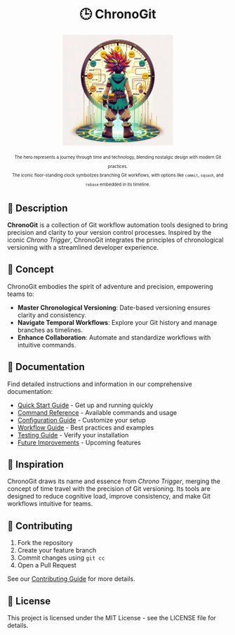 <div align="center">

# 🕒 ChronoGit

<img src="assets/chronogit-hero.png" alt="ChronoGit Logo" width="50%">  

<br/>

<sub><sup>
The hero represents a journey through time and technology, blending nostalgic design with modern Git practices.  
</sup></sub>
<sub><sup>
The iconic floor-standing clock symbolizes branching Git workflows, with options like `commit`, `squash`, and `rebase` embedded in its timeline.
</sup></sub>

</div>

## 📝 Description

**ChronoGit** is a collection of Git workflow automation tools designed to bring precision and clarity to your version control processes. Inspired by the iconic *Chrono Trigger*, ChronoGit integrates the principles of chronological versioning with a streamlined developer experience.

## 🚀 Concept

ChronoGit embodies the spirit of adventure and precision, empowering teams to:

- **Master Chronological Versioning**: Date-based versioning ensures clarity and consistency.
- **Navigate Temporal Workflows**: Explore your Git history and manage branches as timelines.
- **Enhance Collaboration**: Automate and standardize workflows with intuitive commands.

## 📂 Documentation

Find detailed instructions and information in our comprehensive documentation:

- [Quick Start Guide](docs/installation/README.md) - Get up and running quickly
- [Command Reference](docs/commands/README.md) - Available commands and usage
- [Configuration Guide](docs/configuration/README.md) - Customize your setup
- [Workflow Guide](docs/workflow/README.md) - Best practices and examples
- [Testing Guide](docs/testing/README.md) - Verify your installation
- [Future Improvements](docs/improvements/README.md) - Upcoming features

## 🌌 Inspiration

ChronoGit draws its name and essence from *Chrono Trigger*, merging the concept of time travel with the precision of Git versioning. Its tools are designed to reduce cognitive load, improve consistency, and make Git workflows intuitive for teams.

## 🤝 Contributing

1. Fork the repository
2. Create your feature branch
3. Commit changes using `git cc`
4. Open a Pull Request

See our [Contributing Guide](docs/workflow/contributing.md) for more details.

## 📄 License

This project is licensed under the MIT License - see the LICENSE file for details.
